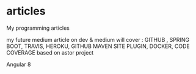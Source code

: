# articles
My programming articles

my future medium article on dev & medium will cover : GITHUB , SPRING BOOT, TRAVIS, HEROKU, GITHUB MAVEN SITE PLUGIN, DOCKER, CODE COVERAGE based on astor project

Angular 8
